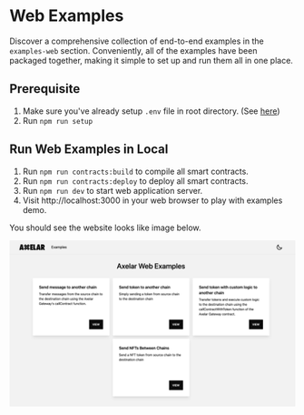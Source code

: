 # Web Examples

Discover a comprehensive collection of end-to-end examples in the `examples-web` section. Conveniently, all of the examples have been packaged together, making it simple to set up and run them all in one place.

## Prerequisite

1. Make sure you've already setup `.env` file in root directory. (See [here](../README.md#set-up-deployer-key))
2. Run `npm run setup`

## Run Web Examples in Local

1. Run `npm run contracts:build` to compile all smart contracts.
2. Run `npm run contracts:deploy` to deploy all smart contracts.
3. Run `npm run dev` to start web application server.
4. Visit http://localhost:3000 in your web browser to play with examples demo.

You should see the website looks like image below.

![examples-web](./docs/examples-web.png)
